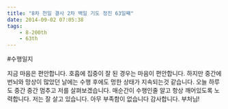 ```yaml
---
title: "8차 천일 결사 2차 백일 기도 정진 63일째"
date: 2014-09-02 07:05:38
tags:
    - 8-200th
    - 63th
---
```


#수행일지

지금 마음은 편안합니다. 호흡에 집중이 잘 된 경우는 마음이 편안합니다. 하지만 중간에 번뇌와 망상이 많았던 날에는 수행 후에도 멍한 상태가 지속되는것 같습니다. 오늘 하루도 중간 중간 멈추고 저를 살펴보겠습니다. 매순간이 수행인줄 알고 항상 깨어있도록 노력합니다. 저는 잘 살고 있습니다. 아무 부족함이 없습니다 감사합니다. 부처님!
